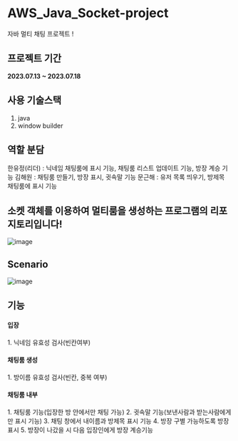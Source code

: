 # AWS_Java_Socket-project
자바 멀티 채팅 프로젝트 !

## 프로젝트 기간
<b>2023.07.13 ~ 2023.07.18</b>

## 사용 기술스택
1. java
2. window builder

## 역할 분담
한유정(리더) : 닉네임 채팅룸에 표시 기능, 채팅룸 리스트 업데이트 기능, 방장 계승 기능
김해원 : 채팅룸 만들기, 방장 표시, 귓속말 기능
문근해 : 유저 목록 띄우기, 방제목 채팅룸에 표시 기능

## 소켓 객체를 이용하여 멀티룸을 생성하는 프로그램의 리포지토리입니다!
![image](https://github.com/yoodeve/AWS_Java_Socket-project/assets/96562253/96e1ac37-abc6-4d40-b73a-8a7aa94b0236)

## Scenario
![image](https://github.com/yoodeve/AWS_Java_Socket-project/assets/96562253/c8d095b3-12ae-4eb1-9c3f-4a7ded1eafff)

## 기능
<h4>입장</h4>
1. 닉네임 유효성 검사(빈칸여부)
<h4>채팅룸 생성</h4>
1. 방이름 유효성 검사(빈칸, 중복 여부)
<h4>채팅룸 내부</h4>
1. 채팅룸 기능(입장한 방 안에서만 채팅 가능)
2. 귓속말 기능(보낸사람과 받는사람에게만 표시 기능)
3. 채팅 창에서 내이름과 방제목 표시 기능
4. 방장 구별 가능하도록 방장 표시
5. 방장이 나갔을 시 다음 입장인에게 방장 계승기능
